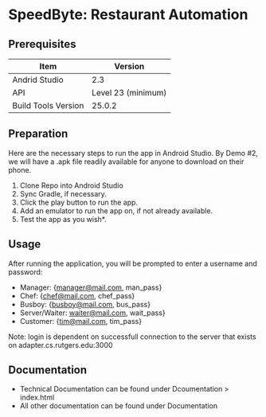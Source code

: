 # SpeedByte: Restaurant Automation

## Prerequisites

Item  |  Version
--|--
Andrid Studio  |  2.3
API  |  Level 23 (minimum)
Build Tools Version | 25.0.2

## Preparation
Here are the necessary steps to run the app in Android Studio. By Demo #2, we will have a .apk file readily available for anyone to download on their phone.
1. Clone Repo into Android Studio
2. Sync Gradle, if necessary.
3. Click the play button to run the app.
4. Add an emulator to run the app on, if not already available.
5. Test the app as you wish*.

## Usage

After running the application, you will be prompted to enter a username and password:

* Manager: {manager@mail.com, man_pass}
* Chef: {chef@mail.com, chef_pass}
* Busboy: {busboy@mail.com, bus_pass}
* Server/Waiter: waiter@mail.com, wait_pass}
* Customer: {tim@mail.com, tim_pass}

Note: login is dependent on successfull connection to the server that exists on adapter.cs.rutgers.edu:3000

## Documentation
* Technical Documentation can be found under Dcoumentation > index.html
* All other documentation can be found under Documentation
